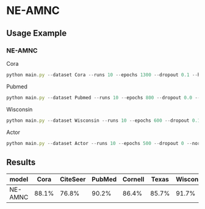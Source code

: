 # NE-AMNC
## Usage Example
### NE-AMNC
Cora 
```javascript 
python main.py --dataset Cora --runs 10 --epochs 1300 --dropout 0.1 --hidden 300 --hidden_z 300 --early_stopping 20 --lr=0.005 --weight_decay 0.005 --alph 2 --beta 3 --K 3 --augmentation MIP --layer 1 2 3
```
Pubmed
```javascript 
python main.py --dataset Pubmed --runs 10 --epochs 800 --dropout 0.0 --hidden 400 --hidden_z 400 --early_stopping 20 --lr=0.01 --weight_decay 0.0005 --alph 2 --beta 3 --K 3 --augmentation MIP --layer 1 2 3  --multi_layer 10
```
Wisconsin
```javascript 
python main.py --dataset Wisconsin --runs 10 --epochs 600 --dropout 0.1 --hidden 300 --hidden_z 300 --early_stopping 10 --lr=0.006 --weight_decay 0 --alph 0.05 --beta 0.06 --K 3 --augmentation MIP --layer 4 5  --multi_layer 10
```
Actor
```javascript 
python main.py --dataset Actor --runs 10 --epochs 500 --dropout 0 --normalize_features True --hidden 512 --hidden_z 512 --early_stopping 10 --lr=0.02 --weight_decay 0.003 --alph 2 --beta 3 --K 2 --augmentation MIP --layer 1 2  --multi_layer 10
```
## Results
model	|Cora	|CiteSeer	|PubMed|Cornell|Texas	|Wisconsin	|Actor
------ | -----  |----------- |---|--- | -----  |----------- |-------
NE-AMNC|	88.1% |	76.8%|	90.2%|86.4%|	85.7% |	91.7%|41.6%

